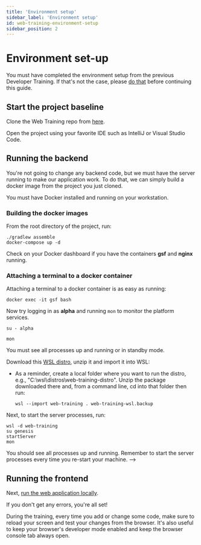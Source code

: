 ```yaml
---
title: 'Environment setup'
sidebar_label: 'Environment setup'
id: web-training-environment-setup
sidebar_position: 2
---
```



# Environment set-up

You must have completed the environment setup from the previous Developer Training. If that's not the case, please [do that](/getting-started/developer-training/environment-setup/) before continuing this guide.


## Start the project baseline

Clone the Web Training repo from [here](https://github.com/genesiscommunitysuccess/webtraining-seed).

Open the project using your favorite IDE such as IntelliJ or Visual Studio Code.

## Running the backend
You're not going to change any backend code, but we must have the server running to make our application work. To do that, we can simply build a docker image from the project you just cloned.

You must have Docker installed and running on your workstation.


### Building the docker images
From the root directory of the project, run:
```shell
./gradlew assemble
docker-compose up -d
```

Check on your Docker dashboard if you have the containers **gsf** and **nginx** running.

### Attaching a terminal to a docker container

Attaching a terminal to a docker container is as easy as running:

```shell
docker exec -it gsf bash
```

Now try logging in as **alpha** and running `mon` to monitor the platform services.
```shell
su - alpha

mon
```

You must see all processes up and running or in standby mode.

 Download this [WSL distro](https://genesisglobal.jfrog.io/artifactory/community-uploads/web-training-wsl.zip), unzip it and import it into WSL:
- As a reminder, create a local folder where you want to run the distro, e.g., "C:\wsl\distros\web-training-distro\". Unzip the package downloaded there and, from a command line, cd into that folder then run:

    ```shell
    wsl --import web-training . web-training-wsl.backup
    ```

Next, to start the server processes, run:
```shell
wsl -d web-training
su genesis
startServer
mon
```

You should see all processes up and running. Remember to start the server processes every time you re-start your machine. -->

## Running the frontend
Next, [run the web application locally](/getting-started/developer-training/training-content-day2/#running-the-application-locally).

If you don't get any errors, you're all set!

During the training, every time you add or change some code, make sure to reload your screen and test your changes from the browser. It's also useful to keep your browser's developer mode enabled and keep the browser console tab always open.
